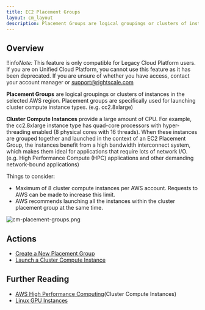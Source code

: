```yaml
---
title: EC2 Placement Groups
layout: cm_layout
description: Placement Groups are logical groupings or clusters of instances in the selected AWS region. Placement groups are specifically used for launching cluster compute instance types.
---
```


## Overview

!!info*Note:* This feature is only compatible for Legacy Cloud Platform users. If you are on Unified Cloud Platform, you cannot use this feature as it has been deprecated. If you are unsure of whether you have access, contact your account manager or support@rightscale.com

**Placement Groups** are logical groupings or clusters of instances in the selected AWS region. Placement groups are specifically used for launching cluster compute instance types. (e.g. cc2.8xlarge)

**Cluster Compute Instances** provide a large amount of CPU. For example, the cc2.8xlarge instance type has quad-core processors with hyper-threading enabled (8 physical cores with 16 threads). When these instances are grouped together and launched in the context of an EC2 Placement Group, the instances benefit from a high bandwidth interconnect system, which makes them ideal for applications that require lots of network I/O. (e.g. High Performance Compute (HPC) applications and other demanding network-bound applications)

Things to consider:

* Maximum of 8 cluster compute instances per AWS account. Requests to AWS can be made to increase this limit.
* AWS recommends launching all the instances within the cluster placement group at the same time.

![cm-placement-groups.png](/img/cm-placement-groups.png)

## Actions

* [Create a New Placement Group](/cm/dashboard/clouds/aws/actions/ec2_placement_groups_actions.html#create-a-new-placement-group)
* [Launch a Cluster Compute Instance](/cm/dashboard/clouds/aws/actions/ec2_placement_groups_actions.html#launch-a-cluster-compute-instance)

## Further Reading

* [AWS High Performance Computing](http://aws.amazon.com/hpc/)(Cluster Compute Instances)
* [Linux GPU Instances](http://docs.aws.amazon.com/AWSEC2/latest/UserGuide/using_cluster_computing.html)

